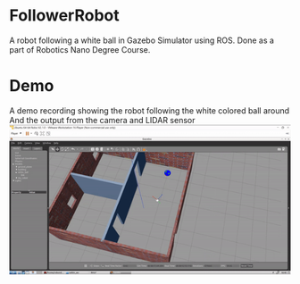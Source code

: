 # FollowerRobot
A robot following a white ball in Gazebo Simulator using ROS. Done as a part of Robotics Nano Degree Course.

# Demo
A demo recording showing the robot following the white colored ball around
And the output from the camera and LIDAR sensor
![Demo Video](demo.gif)
